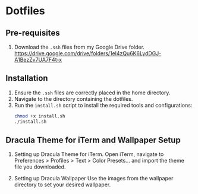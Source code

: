 # Dotfiles

## Pre-requisites

1. Download the `.ssh` files from my Google Drive folder. https://drive.google.com/drive/folders/1el4zQu6K6LydDGJ-A1BezZv7UA7F4t-x

## Installation

1. Ensure the `.ssh` files are correctly placed in the home directory.
2. Navigate to the directory containing the dotfiles.
3. Run the `install.sh` script to install the required tools and configurations:
   ```bash
   chmod +x install.sh
   ./install.sh
   ```

## Dracula Theme for iTerm and Wallpaper Setup

1. Setting up Dracula Theme for iTerm.
   Open iTerm, navigate to Preferences > Profiles > Text > Color Presets... and import the theme file you downloaded.

2. Setting up Dracula Wallpaper
   Use the images from the wallpaper directory to set your desired wallpaper.